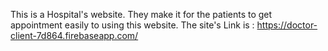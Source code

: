 This is a Hospital's website. They make it for the patients to get appointment easily to using this website.
The site's Link is : https://doctor-client-7d864.firebaseapp.com/
